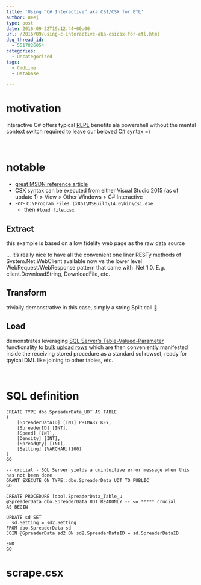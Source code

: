```yaml
---
title: 'Using “C# Interactive” aka CSI/CSX for ETL'
author: Beej
type: post
date: 2016-09-22T19:12:44+00:00
url: /2016/09/using-c-interactive-aka-csicsx-for-etl.html
dsq_thread_id:
  - 5517826054
categories:
  - Uncategorized
tags:
  - CmdLine
  - Database

---
```

# motivation

interactive C# offers typical [REPL][1] benefits ala powershell without the mental context switch required to leave our beloved C# syntax =)
  
&nbsp;

# notable

  * [great MSDN reference article][2]
  * CSX syntax can be executed from either Visual Studio 2015 (as of update 1) > View > Other Windows > C# Interactive
  * -or- `C:\Program Files (x86)\MSBuild\14.0\bin\csi.exe` 
      * then `#load file.csx`

## Extract

this example is based on a low fidelity web page as the raw data source
  
&#8230; it&#8217;s really nice to have all the convenient one liner RESTy methods of System.Net.WebClient available now vs the lower level WebRequest/WebResponse pattern that came with .Net 1.0. E.g. client.DownloadString, DownloadFile, etc.

## Transform

trivially demonstrative in this case, simply a string.Split call 🙂

## Load

demonstrates leveraging [SQL Server&#8217;s Table-Valued-Parameter][3] functionality to <u>bulk upload rows</u> which are then conveniently manifested inside the receiving stored procedure as a standard sql rowset, ready for tpyical DML like joining to other tables, etc.
  
&nbsp;

# SQL definition

    CREATE TYPE dbo.SpreaderData_UDT AS TABLE
    (
        [SpreaderDataID] [INT] PRIMARY KEY,
        [SpreaderID] [INT],
        [Speed] [INT],
        [Density] [INT],
        [SpreadQty] [INT],
        [Setting] [VARCHAR](100)
    )
    GO
    
    -- crucial - SQL Server yields a unintuitive error message when this has not been done
    GRANT EXECUTE ON TYPE::dbo.SpreaderData_UDT TO PUBLIC
    GO
    
    CREATE PROCEDURE [dbo].SpreaderData_Table_u
    @SpreaderData dbo.SpreaderData_UDT READONLY -- <= ***** crucial
    AS BEGIN
    
    UPDATE sd SET
      sd.Setting = sd2.Setting
    FROM dbo.SpreaderData sd
    JOIN @SpreaderData sd2 ON sd2.SpreaderDataID = sd.SpreaderDataID
    
    END
    GO
    

# scrape.csx

 [1]: //en.wikipedia.org/wiki/Read%E2%80%93eval%E2%80%93print_loop
 [2]: https://msdn.microsoft.com/en-us/magazine/mt614271.aspx?f=255&MSPPError=-2147217396
 [3]: /2011/12/sql-server-table-valued-stored.html
